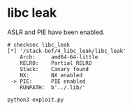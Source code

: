 # libc leak

ASLR and PIE have been enabled.

```
# checksec libc_leak
[*] '/stack-bof/4_libc_leak/libc_leak'
    Arch:     amd64-64-little
    RELRO:    Partial RELRO
    Stack:    Canary found
    NX:       NX enabled
 -> PIE:      PIE enabled
    RUNPATH:  b'../.lib/'
```

```
python3 exploit.py
```

